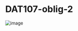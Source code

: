 # DAT107-oblig-2
![image](https://github.com/user-attachments/assets/80d52684-3e0c-4170-a1c1-39debd9d9bcf)

